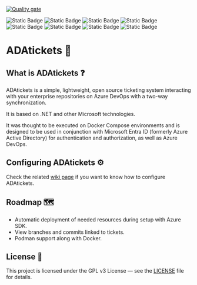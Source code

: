 [![Quality gate](https://sonarcloud.io/api/project_badges/quality_gate?project=AndrexAce_ADAtickets&token=5e4556b655d4ea59dadb70371521d437de829163)](https://sonarcloud.io/summary/overall?id=AndrexAce_ADAtickets&branch=master)

![Static Badge](https://img.shields.io/badge/Framework-.NET%209.0.6%20%28STS%29-512BD4)
![Static Badge](https://img.shields.io/badge/Language-C%2313-8A2BE2)
![Static Badge](https://img.shields.io/badge/API-ASP.NET%20MVC%209-00A4EF)
![Static Badge](https://img.shields.io/badge/Web%20app-ASP.NET%20Blazor%209-244FFF)
![Static Badge](https://img.shields.io/badge/Database-PostgreSQL%2017.5-CC2927)
![Static Badge](https://img.shields.io/badge/Cache-Redis%208.0.2-FFF927)
![Static Badge](https://img.shields.io/badge/License-GPL%20v3-FF0000)
![Static Badge](https://img.shields.io/badge/Status-Active-32CD32)

# ADAtickets 🎫

## What is ADAtickets ❓
ADAtickets is a simple, lightweight, open source ticketing system interacting with your enterprise repositories on Azure DevOps with a two-way synchronization.

It is based on .NET and other Microsoft technologies.

It was thought to be executed on Docker Compose environments and is designed to be used in conjunction with Microsoft Entra ID (formerly Azure Active Directory) for authentication and authorization, as well as Azure DevOps.

## Configuring ADAtickets ⚙️

Check the related [wiki page](https://github.com/AndrexAce/ADAtickets/wiki/Setup) if you want to know how to configure ADAtickets.

## Roadmap 🗺️

- Automatic deployment of needed resources during setup with Azure SDK.
- View branches and commits linked to tickets.
- Podman support along with Docker.

## License 📃
This project is licensed under the GPL v3 License — see the [LICENSE](https://github.com/AndrexAce/ADAtickets/blob/master/LICENSE.txt) file for details.
